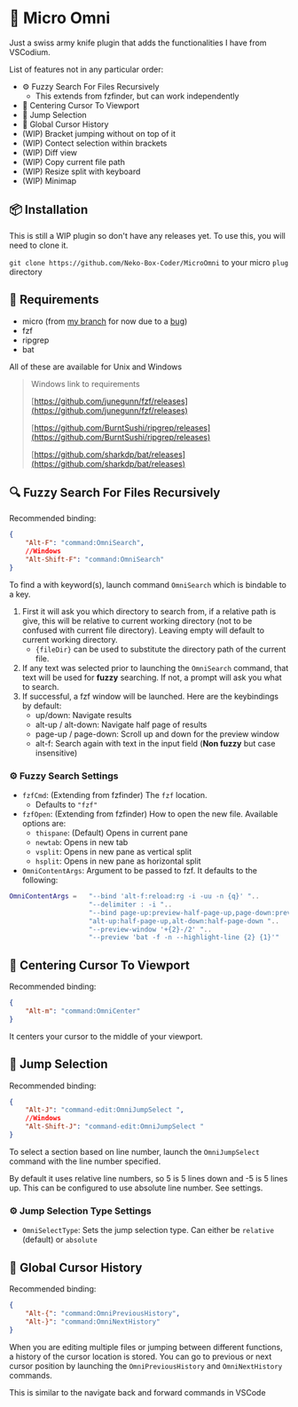 # 🧰 Micro Omni

Just a swiss army knife plugin that adds the functionalities I have from VSCodium.

List of features not in any particular order:
- ⚙️ Fuzzy Search For Files Recursively
    - This extends from fzfinder, but can work independently
- 🔲 Centering Cursor To Viewport
- 🦘 Jump Selection
- 📔 Global Cursor History
- (WIP) Bracket jumping without on top of it
- (WIP) Contect selection within brackets
- (WIP) Diff view
- (WIP) Copy current file path
- (WIP) Resize split with keyboard <!-- Using https://github.com/zyedidia/micro/issues/1807#issuecomment-1907899274 -->
- (WIP) Minimap

## 📦️ Installation
This is still a WIP plugin so don't have any releases yet. To use this, you will need to clone it.

`git clone https://github.com/Neko-Box-Coder/MicroOmni` to your micro `plug` directory


## 📐 Requirements
- micro (from [my branch](https://github.com/Neko-Box-Coder/micro-dev) for now due to a [bug](https://github.com/zyedidia/micro/pull/3318))
- fzf
- ripgrep
- bat

All of these are available for Unix and Windows
> Windows link to requirements
>
> [https://github.com/junegunn/fzf/releases](https://github.com/junegunn/fzf/releases)
>
> [https://github.com/BurntSushi/ripgrep/releases](https://github.com/BurntSushi/ripgrep/releases)
>
> [https://github.com/sharkdp/bat/releases](https://github.com/sharkdp/bat/releases)

## 🔍️ Fuzzy Search For Files Recursively

Recommended binding:
```json
{
    "Alt-F": "command:OmniSearch",
    //Windows
    "Alt-Shift-F": "command:OmniSearch"
}
```

To find a with keyword(s), launch command `OmniSearch` which is bindable to a key.
1. First it will ask you which directory to search from, if a relative path is give, 
this will be relative to current working directory (not to be confused with current file directory).
Leaving empty will default to current working directory.
    - `{fileDir}` can be used to substitute the directory path of the current file. 
2. If any text was selected prior to launching the `OmniSearch` command, that text will be used
for **fuzzy** searching. If not, a prompt will ask you what to search.
3. If successful, a fzf window will be launched. Here are the keybindings by default:
    - up/down: Navigate results
    - alt-up / alt-down: Navigate half page of results
    - page-up / page-down: Scroll up and down for the preview window
    - alt-f: Search again with text in the input field (**Non fuzzy** but case insensitive)

### ⚙️ Fuzzy Search Settings
- `fzfCmd`: (Extending from fzfinder) The `fzf` location.
    - Defaults to `"fzf"`
- `fzfOpen`: (Extending from fzfinder) How to open the new file. Available options are:
    - `thispane`: (Default) Opens in current pane
    - `newtab`: Opens in new tab
    - `vsplit`: Opens in new pane as vertical split
    - `hsplit`: Opens in new pane as horizontal split
- `OmniContentArgs`: Argument to be passed to fzf. It defaults to the following:
```lua
OmniContentArgs =   "--bind 'alt-f:reload:rg -i -uu -n {q}' "..
                    "--delimiter : -i "..
                    "--bind page-up:preview-half-page-up,page-down:preview-half-page-down,"..
                    "alt-up:half-page-up,alt-down:half-page-down "..
                    "--preview-window '+{2}-/2' "..
                    "--preview 'bat -f -n --highlight-line {2} {1}'"
```

## 🔲 Centering Cursor To Viewport

Recommended binding:
```json
{
    "Alt-m": "command:OmniCenter"
}
```

It centers your cursor to the middle of your viewport.

## 🦘 Jump Selection

Recommended binding:
```json
{
    "Alt-J": "command-edit:OmniJumpSelect ",
    //Windows
    "Alt-Shift-J": "command-edit:OmniJumpSelect "
}
```

To select a section based on line number, launch the `OmniJumpSelect` command with 
the line number specified. 

By default it uses relative line numbers, so 5 is 5 lines down and -5 is 5 lines up.
This can be configured to use absolute line number. See settings.

### ⚙️ Jump Selection Type Settings
- `OmniSelectType`: Sets the jump selection type. Can either be `relative` (default) or `absolute`


## 📔 Global Cursor History

Recommended binding:
```json
{
    "Alt-{": "command:OmniPreviousHistory",
    "Alt-}": "command:OmniNextHistory"
}
```

When you are editing multiple files or jumping between different functions, 
a history of the cursor location is stored. You can go to previous or next cursor position
by launching the `OmniPreviousHistory` and `OmniNextHistory` commands.

This is similar to the navigate back and forward commands in VSCode

<!-- - `fzfpath`: The root path to search from, can be absolute path or relative to open file by setting to `relative`. -->
<!--     -If empty or not specified, defaults to directory where micro was launched -->
